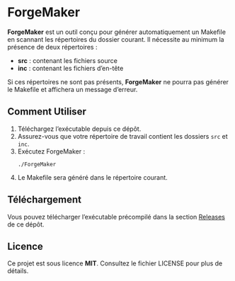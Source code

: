 <!DOCTYPE html>
<html lang="fr">
<body>
    <h1>ForgeMaker</h1>
    <p><strong>ForgeMaker</strong> est un outil conçu pour générer automatiquement un Makefile en scannant les répertoires du dossier courant. Il nécessite au minimum la présence de deux répertoires :</p>
    <ul>
        <li><strong>src</strong> : contenant les fichiers source</li>
        <li><strong>inc</strong> : contenant les fichiers d’en-tête</li>
    </ul>
    <p>Si ces répertoires ne sont pas présents, <strong>ForgeMaker</strong> ne pourra pas générer le Makefile et affichera un message d’erreur.</p>
    <h2>Comment Utiliser</h2>
    <ol>
        <li>Téléchargez l’exécutable depuis ce dépôt.</li>
        <li>Assurez-vous que votre répertoire de travail contient les dossiers <code>src</code> et <code>inc</code>.</li>
        <li>Exécutez ForgeMaker :</li>
        <pre><code>./ForgeMaker <Répertoire_fichiers_header> <Répertoire_fichiers_source></code></pre>
        <li>Le Makefile sera généré dans le répertoire courant.</li>
    </ol>
    <h2>Téléchargement</h2>
    <p>Vous pouvez télécharger l’exécutable précompilé dans la section <a href="releases">Releases</a> de ce dépôt.</p>
    <h2>Licence</h2>
    <p>Ce projet est sous licence <strong>MIT</strong>. Consultez le fichier LICENSE pour plus de détails.</p>
</body>
</html>
